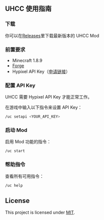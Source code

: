 ## UHCC 使用指南

### 下载
你可以在[Releases](https://github.com/daoheautumn/UHCC/releases)里下载最新版本的 UHCC Mod


### 前置要求
- Minecraft 1.8.9
- [Forge](https://files.minecraftforge.net/net/minecraftforge/forge/index_1.8.9.html)
- Hypixel API Key（[申请链接](https://developer.hypixel.net/dashboard/)）

### 配置 API Key
UHCC 需要 Hypixel API Key 才能正常工作。

在游戏中输入以下指令来设置 API Key：
```bash
/uc setapi <YOUR_API_KEY>
```

### 启动 Mod
启用 Mod 功能的指令：
```bash
/uc start
```

### 帮助指令
查看所有可用指令：
```bash
/uc help
```

##  License  
This project is licensed under [MIT](https://github.com/daoheautumn/UHCC/blob/main/LICENSE).  
